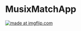 # MusixMatchApp


<a href="https://imgflip.com/gif/3k5fvg"><img src="https://i.imgflip.com/3k5fvg.gif" title="made at imgflip.com"/></a>
